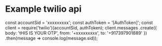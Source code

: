 # Example twilio api
const accountSid = 'xxxxxxxxx';
const authToken = '[AuthToken]';
const client = require('twilio')(accountSid, authToken);
client.messages
    .create({
        body: 'tHIS IS YOUR OTP',
        from: '+xxxxxxxxx',
        to: '+917397901889'
    })
    .then(message => console.log(message.sid));